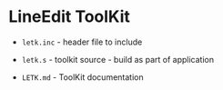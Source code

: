 # LineEdit ToolKit

* `letk.inc` - header file to include

* `letk.s` - toolkit source - build as part of application

* `LETK.md` - ToolKit documentation
